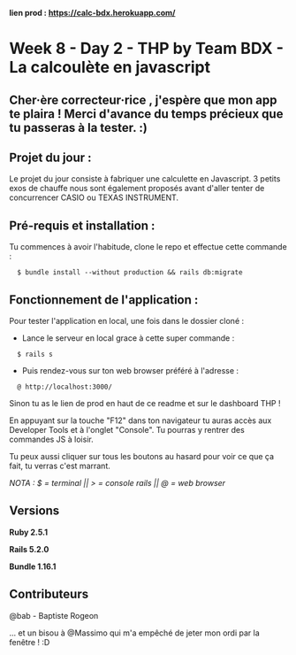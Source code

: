 **lien prod : https://calc-bdx.herokuapp.com/**

# Week 8 - Day 2 - THP by Team BDX - La calcoulète en javascript


## Cher·ère correcteur·rice , j'espère que mon app te plaira ! Merci d'avance du temps précieux que tu passeras à la tester. :)


## Projet du jour :

Le projet du jour consiste à fabriquer une calculette en Javascript. 3 petits exos de chauffe nous sont également proposés avant d'aller tenter de concurrencer CASIO ou TEXAS INSTRUMENT. 


## Pré-requis et installation :

Tu commences à avoir l'habitude, clone le repo et effectue cette commande :

```
  $ bundle install --without production && rails db:migrate
```


## Fonctionnement de l'application :

Pour tester l'application en local, une fois dans le dossier cloné :

  - Lance le serveur en local grace à cette super commande :
  
```
  $ rails s
```

   - Puis rendez-vous sur ton web browser préféré à l'adresse :
   
```
  @ http://localhost:3000/
```

Sinon tu as le lien de prod en haut de ce readme et sur le dashboard THP !

En appuyant sur la touche "F12" dans ton navigateur tu auras accès aux Developer Tools et à l'onglet "Console". Tu pourras y rentrer des commandes JS à loisir.

Tu peux aussi cliquer sur tous les boutons au hasard pour voir ce que ça fait, tu verras c'est marrant.

*NOTA : $ = terminal || > = console rails || @ = web browser*

## Versions

**Ruby 2.5.1**

**Rails 5.2.0**

**Bundle 1.16.1**

## Contributeurs

@bab - Baptiste Rogeon

... et un bisou à @Massimo qui m'a empêché de jeter mon ordi par la fenêtre ! :D
